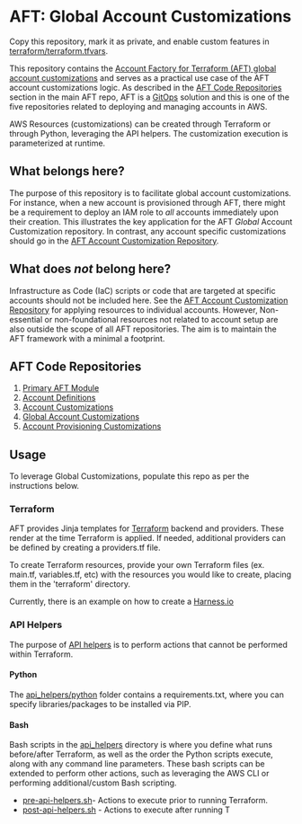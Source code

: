# AFT: Global Account Customizations

Copy this repository, mark it as private, and enable custom features in [terraform/terraform.tfvars](./terraform/terraform.tfvars).

This repository contains the [Account Factory for Terraform (AFT) global account customizations](https://docs.aws.amazon.com/controltower/latest/userguide/aft-account-customization-options.html) and serves as a practical use case of the AFT account customizations logic. As described in the [AFT Code Repositories](https://github.com/clearscale/tf-aws-aft?tab=readme-ov-file#aft-code-repositories) section in the main AFT repo, AFT is a [GitOps](https://en.wikipedia.org/wiki/DevOps#:~:text=referenced%20as%20examples.-,GitOps,rolled%20back%20using%20version%2Dcontrolling.) solution and this is one of the five repositories related to deploying and managing accounts in AWS.

AWS Resources (customizations) can be created through Terraform or through Python, leveraging the API helpers. The customization execution is parameterized at runtime.

## What belongs here?

The purpose of this repository is to facilitate global account customizations. For instance, when a new account is provisioned through AFT, there might be a requirement to deploy an IAM role to *all* accounts immediately upon their creation. This illustrates the key application for the AFT *Global* Account Customization repository. In contrast, any account specific customizations should go in the [AFT Account Customization Repository](https://github.com/clearscale/tf-aws-aft-customization-account).

## What does *not* belong here?

Infrastructure as Code (IaC) scripts or code that are targeted at specific accounts should not be included here. See the [AFT Account Customization Repository](https://github.com/clearscale/tf-aws-aft-customization-account) for applying resources to individual accounts. However, Non-essential or non-foundational resources not related to account setup are also outside the scope of all AFT repositories. The aim is to maintain the AFT framework with a minimal a footprint.

## AFT Code Repositories

1. [Primary AFT Module](https://github.com/clearscale/tf-aws-aft)
2. [Account Definitions](https://github.com/clearscale/tf-aws-aft-accounts)
3. [Account Customizations](https://github.com/clearscale/tf-aws-aft-customization-account)
4. [Global Account Customizations](https://github.com/clearscale/tf-aws-aft-customization-global)
5. [Account Provisioning Customizations](https://github.com/clearscale/tf-aws-aft-customization-account-provisioning)

## Usage

To leverage Global Customizations, populate this repo as per the instructions below.

### Terraform

AFT provides Jinja templates for [Terraform](./terraform/) backend and providers. These render at the time Terraform is applied. If needed, additional providers can be defined by creating a providers.tf file.

To create Terraform resources, provide your own Terraform files (ex. main.tf, variables.tf, etc) with the resources you would like to create, placing them in the 'terraform' directory.

Currently, there is an example on how to create a [Harness.io](https://www.harness.io/)

### API Helpers

The purpose of [API helpers](./api_helpers/) is to perform actions that cannot be performed within Terraform.

#### Python

The [api_helpers/python](./api_helpers/python/) folder contains a requirements.txt, where you can specify libraries/packages to be installed via PIP.

#### Bash

Bash scripts in the [api_helpers](./api_helpers/) directory is where you define what runs before/after Terraform, as well as the order the Python scripts execute, along with any command line parameters. These bash scripts can be extended to perform other actions, such as leveraging the AWS CLI or performing additional/custom Bash scripting.

- [pre-api-helpers.sh](./api_helpers/pre-api-helpers.sh)- Actions to execute prior to running Terraform.
- [post-api-helpers.sh](./api_helpers/post-api-helpers.sh) - Actions to execute after running T